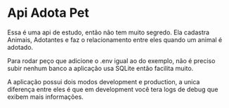 # Api Adota Pet

Essa é uma api de estudo, então não tem muito segredo. Ela cadastra Animais, Adotantes e faz o relacionamento entre eles quando um animal é adotado.

Para rodar peço que adicione o .env igual ao do exemplo, não é preciso subir nenhum banco a aplicação usa SQLite então facilita muito.

A aplicação possui dois modos development e production, a unica diferença entre eles é que em development você tera logs de debug que exibem mais informações.
